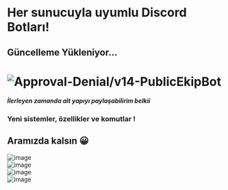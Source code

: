# Her sunucuyla uyumlu Discord Botları!
## Güncelleme Yükleniyor...
# <img src="https://komarev.com/ghpvc/?username=v14-PublicEkipBot&label=Ziyaretçi%20Sayısı&color=da004e" alt="Approval-Denial/v14-PublicEkipBot" />
<h5>İlerleyen zamanda alt yapıyı paylaşabilirim belkii</h5>


### Yeni sistemler, özellikler ve komutlar !

## Aramızda kalsın 😀



![image](https://github.com/Approval-Denial/v14-PublicEkipBot/assets/74969246/e27c3fb9-ebbc-4907-8261-0427ae49e565) <br>
![image](https://github.com/Approval-Denial/v14-PublicEkipBot/assets/74969246/dc358727-27a8-4152-a926-1b3227ee9596) <br>
![image](https://github.com/Approval-Denial/v14-PublicEkipBot/assets/74969246/8d5c816e-d15d-45a9-9866-1d8c7d69b2ee) <br>
![image](https://github.com/Approval-Denial/v14-PublicEkipBot/assets/74969246/0714fbb1-8eab-4e16-97f4-ff07d2ea315a)

